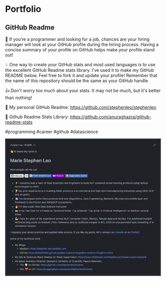# Portfolio

## GitHub Readme
🙋 If you’re a programmer and looking for a job, chances are your hiring manager will look at your GitHub profile during the hiring process. Having a concise summary of your profile on GitHub helps make your profile stand out!

💡 One way to create your GitHub stats and most used languages is to use the excellent GitHub Readme stats library. I’ve used it to make my GitHub README below. Feel free to fork it and update your profile! Remember that the name of this repository should be the same as your GitHub handle.

👍  Don't worry too much about your stats. It may not be much, but it's better than nothing!

🌟 My personal GitHub Readme: https://github.com/stephenleo/stephenleo

🚀 Github Readme Stats Library: https://github.com/anuraghazra/github-readme-stats

#programming #career #github #datascience

![](images/portfolio/github_readme.png)